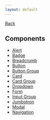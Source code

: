 ```yaml
---
layout: default
---
```

<div class="page-info" markdown="1">

[Back](/)
## Components

</div>

- [Alert](alert)
- [Badge](badge)
- [Breadcrumb](breadcrumb)
- [Button](button)
- [Button Group](buttongroup)
- [Card](card)
- [Card Group](cardgroup)
- [Dropdown](dropdown)
- [Form](form)
- [Input Group](inputgroup)
- [Jumbotron](jumbotron)
- [Modal](modal)
- [Navigation](navigation)